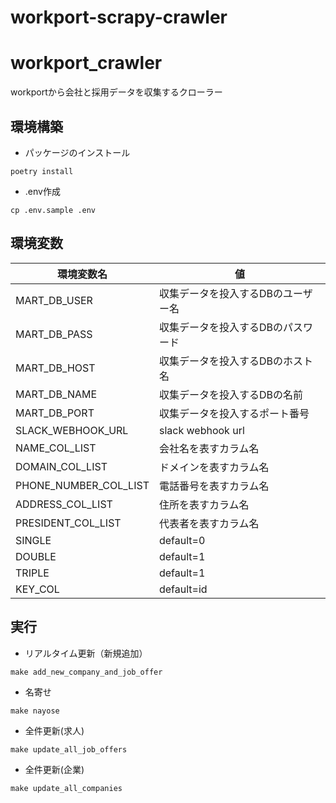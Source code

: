 # workport-scrapy-crawler

# workport_crawler

workportから会社と採用データを収集するクローラー

## 環境構築
- パッケージのインストール
```
poetry install
```
- .env作成
```
cp .env.sample .env
```

## 環境変数
| 環境変数名 | 値 |
| ---         |     ---      |
| MART_DB_USER   | 収集データを投入するDBのユーザー名     |
| MART_DB_PASS     | 収集データを投入するDBのパスワード       |
| MART_DB_HOST     | 収集データを投入するDBのホスト名       |
| MART_DB_NAME     | 収集データを投入するDBの名前       |
| MART_DB_PORT     | 収集データを投入するポート番号       |
| SLACK_WEBHOOK_URL     | slack webhook url       |
| NAME_COL_LIST     | 会社名を表すカラム名       |
| DOMAIN_COL_LIST     | ドメインを表すカラム名       |
| PHONE_NUMBER_COL_LIST     | 電話番号を表すカラム名       |
| ADDRESS_COL_LIST     | 住所を表すカラム名       |
| PRESIDENT_COL_LIST     | 代表者を表すカラム名       |
| SINGLE     | default=0       |
| DOUBLE     | default=1       |
| TRIPLE     | default=1       |
| KEY_COL     | default=id       |

## 実行
- リアルタイム更新（新規追加）
```
make add_new_company_and_job_offer
```
- 名寄せ
```
make nayose
```
- 全件更新(求人)
```
make update_all_job_offers
```
- 全件更新(企業)
```
make update_all_companies
```